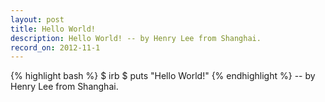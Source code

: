 ```yaml
---
layout: post
title: Hello World!
description: Hello World! -- by Henry Lee from Shanghai.
record_on: 2012-11-1
---
```


{% highlight bash %} 
$ irb
$ puts "Hello World!"
{% endhighlight %}
-- by Henry Lee from Shanghai.